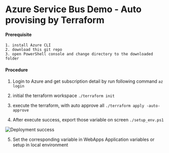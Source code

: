 # Azure Service Bus Demo - Auto provising by Terraform

#### Prerequisite
    1. install Azure CLI
    2. download this git repo
    3. open PowerShell console and change directory to the downloaded folder

#### Procedure
1. Login to Azure and get subscription detail by run following command
`az login`

2. initial the terraform workspace
`./terraform init`

3. execute the terraform, with auto approve all
`./terraform apply -auto-approve`

4. After execute success, export those variable on screen
`./setup_env.ps1`

![Deployment success](/Stream/asb-demo-terraform/images/deployed.PNG?raw=true "Deployment success")

5. Set the corresponding variable in WebApps Application variables or setup in local environment
